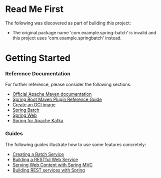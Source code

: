 # Read Me First
The following was discovered as part of building this project:

* The original package name 'com.example.spring-batch' is invalid and this project uses 'com.example.springbatch' instead.

# Getting Started

### Reference Documentation
For further reference, please consider the following sections:

* [Official Apache Maven documentation](https://maven.apache.org/guides/index.html)
* [Spring Boot Maven Plugin Reference Guide](https://docs.spring.io/spring-boot/docs/2.7.10/maven-plugin/reference/html/)
* [Create an OCI image](https://docs.spring.io/spring-boot/docs/2.7.10/maven-plugin/reference/html/#build-image)
* [Spring Batch](https://docs.spring.io/spring-boot/docs/2.7.10/reference/htmlsingle/#howto.batch)
* [Spring Web](https://docs.spring.io/spring-boot/docs/2.7.10/reference/htmlsingle/#web)
* [Spring for Apache Kafka](https://docs.spring.io/spring-boot/docs/2.7.10/reference/htmlsingle/#messaging.kafka)

### Guides
The following guides illustrate how to use some features concretely:

* [Creating a Batch Service](https://spring.io/guides/gs/batch-processing/)
* [Building a RESTful Web Service](https://spring.io/guides/gs/rest-service/)
* [Serving Web Content with Spring MVC](https://spring.io/guides/gs/serving-web-content/)
* [Building REST services with Spring](https://spring.io/guides/tutorials/rest/)

